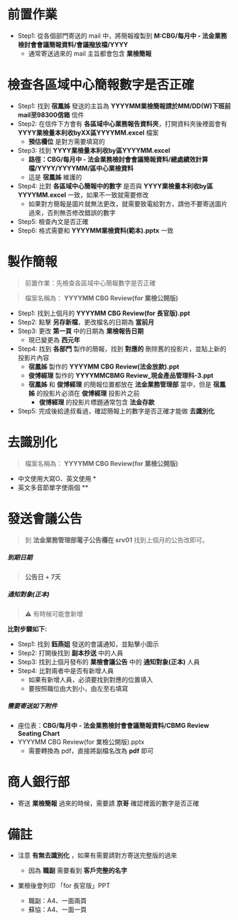 # 前置作業
- Step1: 從各個部門寄送的 mail 中，將簡報複製到 **M:CBG/每月中 - 法金業務檢討會會議簡報資料/會議撥放檔/YYYY**
    - 通常寄送過來的 mail 主旨都會包含 **業檢簡報**

# 檢查各區域中心簡報數字是否正確
- Step1: 找到 **宿鳳姊** 發送的主旨為 **YYYYMM業檢簡報請於MM/DD(W)下班前mail至98300信箱** 信件
- Step2: 在信件下方會有 **各區域中心業務報告資料夾**，打開資料夾後裡面會有 **YYYY業檢量本利收byXX區YYYYMM.excel** 檔案
    - **預估欄位** 是對方需要填寫的
- Step3: 找到 **YYYY業檢量本利收by區YYYYMM.excel**
    - **路徑：CBG/每月中 - 法金業務檢討會會議簡報資料/總處績效計算檔/YYYY/YYYYMM/區中心業檢資料**
    - 這是 **宿鳳姊** 維護的
- Step4: 比對 **各區域中心簡報中的數字** 是否與 **YYYY業檢量本利收by區YYYYMM.excel** 一致，如果不一致就需要修改
    - 如果對方簡報是圖片就無法更改，就需要致電給對方，請他不要寄送圖片過來，否則無否修改錯誤的數字
- Step5: 檢查內文是否正確
- Step6: 格式需要和 **YYYYMM業檢資料(範本).pptx** 一致

# 製作簡報
> 前置作業：先檢查各區域中心簡報數字是否正確

> 檔案名稱為： **YYYYMM CBG Review(for 業檢公開版)**

- Step1: 找到上個月的 **YYYYMM CBG Review(for 長官版).ppt**
- Step2: 點擊 **另存新檔**，更改檔名的日期為 **當前月**
- Step3: 更改 **第一頁** 中的日期為 **業檢報告日期**
    - 現已變更為 **西元年**
- Step4: 找到 **各部門** 製作的簡報，找到 **對應的** 刪除舊的投影片，並貼上新的投影片內容
    - **宿鳳姊** 製作的 **YYYYMM CBG Review(法金放款).ppt**
    - **俊博經理** 製作的 **YYYYMMCBMG Review_現金產品管理科-3.ppt**
    - **宿鳳姊** 和 **俊博經理** 的簡報位置都放在 **法金業務管理部** 當中，但是 **宿鳳姊** 的投影片必須在 **俊博經理** 投影片之前
        - **俊博經理** 的投影片標題通常包含 **法金存款**
- Step5: 完成後給達叔看過，確認簡報上的數字是否正確才能做 **去識別化**

# 去識別化
> 檔案名稱為： **YYYYMM CBG Review(for 業檢公開版)**

- 中文使用大寫O、英文使用 *
- 英文多音節單字使兩個 **

# 發送會議公告
> 到 **法金業務管理部電子公告欄在 srv01** 找到上個月的公告改即可。

##### 到期日期
> **公告日 + 7天**

##### 通知對象(正本)
> ⚠️ 有時候可能會新增

**比對步驟如下:**
- Step1: 找到 **鈺燕姐** 發送的會議通知，並點擊小圖示
- Step2: 打開後找到 **副本抄送** 中的人員
- Step3: 找到上個月發布的 **業檢會議公告** 中的 **通知對象(正本)** 人員
- Step4: 比對兩者中是否有新增人員
    - 如果有新增人員，必須要找到對應的位置填入
    - 要按照職位由大到小，由左至右填寫

##### 需要寄送如下附件
- 座位表：**CBG/每月中 - 法金業務檢討會會議簡報資料/CBMG Review Seating Chart**
- YYYYMM CBG Review(for 業檢公開版).pptx
    - 需要轉換為 pdf，直接將副檔名改為 **pdf** 即可

# 商人銀行部
- 寄送 **業檢簡報** 過來的時候，需要請 **京哥** 確認裡面的數字是否正確

# 備註
- 注意 **有無去識別化** ，如果有需要請對方寄送完整版的過來
    - 因為 **職副** 需要看到 **客戶完整的名字**

- 業檢後會列印 「for 長官版」PPT
    - 職副：A4、一面兩頁
    - 蘇協：A4、一面一頁